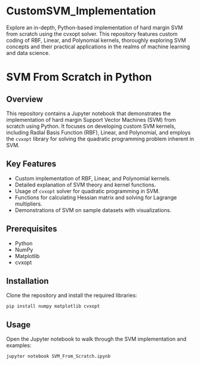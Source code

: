 # CustomSVM_Implementation
Explore an in-depth, Python-based implementation of hard margin SVM from scratch using the cvxopt solver. This repository features custom coding of RBF, Linear, and Polynomial kernels, thoroughly exploring SVM concepts and their practical applications in the realms of machine learning and data science.


# SVM From Scratch in Python

## Overview
This repository contains a Jupyter notebook that demonstrates the implementation of hard margin Support Vector Machines (SVM) from scratch using Python. It focuses on developing custom SVM kernels, including Radial Basis Function (RBF), Linear, and Polynomial, and employs the `cvxopt` library for solving the quadratic programming problem inherent in SVM.

## Key Features
- Custom implementation of RBF, Linear, and Polynomial kernels.
- Detailed explanation of SVM theory and kernel functions.
- Usage of `cvxopt` solver for quadratic programming in SVM.
- Functions for calculating Hessian matrix and solving for Lagrange multipliers.
- Demonstrations of SVM on sample datasets with visualizations.

## Prerequisites
- Python
- NumPy
- Matplotlib
- cvxopt

## Installation
Clone the repository and install the required libraries:
```
pip install numpy matplotlib cvxopt
```

## Usage
Open the Jupyter notebook to walk through the SVM implementation and examples:
```
jupyter notebook SVM_From_Scratch.ipynb
```
